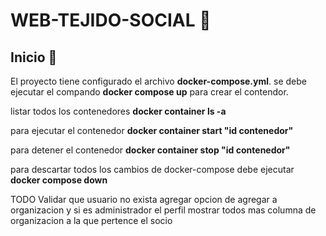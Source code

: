 # WEB-TEJIDO-SOCIAL 📝  
  

## Inicio  🚀  
El proyecto tiene configurado el archivo **docker-compose.yml**. 
se debe ejecutar el compando **docker compose up** para crear el contendor. 

listar todos los contenedores **docker container ls -a**

para ejecutar el contenedor **docker container start "id contenedor"**

para detener el contenedor **docker container stop "id contenedor"**

para descartar todos los cambios de docker-compose 
debe ejecutar **docker compose down**


TODO
Validar que usuario no exista
agregar opcion de agregar a organizacion
y si es administrador el perfil mostrar todos mas columna de organizacion a la que pertence el socio 